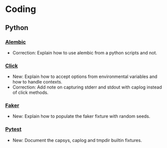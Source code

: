 # Coding

## Python

### [Alembic](alembic.md)

* Correction: Explain how to use alembic from a python scripts and not.

### [Click](click.md)

* New: Explain how to accept options from environmental variables and how to handle contexts.
* Correction: Add note on capturing stderr and stdout with caplog instead of click methods.

### [Faker](faker.md)

* New: Explain how to populate the faker fixture with random seeds.

### [Pytest](pytest.md)

* New: Document the capsys, caplog and tmpdir builtin fixtures.